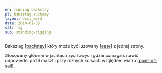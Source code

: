 ```yaml
---
en: running backstay
pl: baksztag ruchomy
layout: dict_word
date: 2014-01-05
cat: rig
sub: standing-rigging
---
```


Baksztag [[backstay](/dict/backstay.html)] który może być luzowany [[ease](/dict/ease.html)] z jednej strony.

Stosowany głównie w jachtach sportowych gdzie pomaga ustawić odpowiedni profil masztu 
przy różnych kursach względem wiatru [[point-of-sail](/dict/point-of-sail.html)].